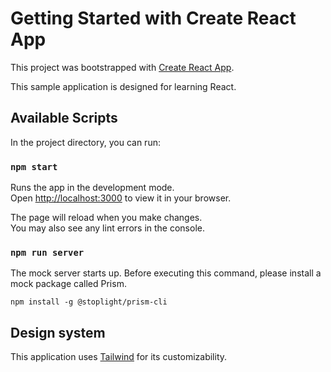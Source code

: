 # Getting Started with Create React App

This project was bootstrapped with [Create React App](https://github.com/facebook/create-react-app).

This sample application is designed for learning React.

## Available Scripts

In the project directory, you can run:

### `npm start`

Runs the app in the development mode.\
Open [http://localhost:3000](http://localhost:3000) to view it in your browser.

The page will reload when you make changes.\
You may also see any lint errors in the console.

### `npm run server`

The mock server starts up.
Before executing this command, please install a mock package called Prism.

```
npm install -g @stoplight/prism-cli
```

## Design system

This application uses [Tailwind](https://tailwindcss.com/docs/installation) for its customizability.